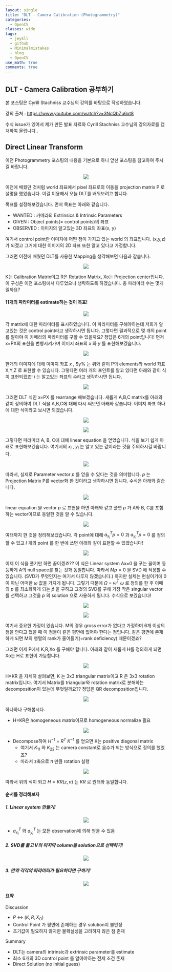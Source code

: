 ```yaml
---
layout: single
title: "DLT - Camera Calibration (Photogrammetry)"
categories:
  - OpenCV
classes: wide
tags:
  - jeykll
  - github
  - Minimalmistakes
  - blog
  - OpenCV
use_math: true
comments: true
---
```


## DLT - Camera Calibration 공부하기    

본 포스팅은 Cyrill Stachniss 교수님의 강의를 바탕으로 작성하였습니다.  

강의 출처 : <https://www.youtube.com/watch?v=3NcQbZu6xt8>  

수식 issue가 있어서 제가 만든 발표 자료와 Cyrill Stachniss 교수님의 강의자료를 캡처하여 올립니다..  

## Direct Linear Transform  

이전 Photogrammetry 포스팅의 내용을 기본으로 하니 앞선 포스팅을 참고하여 주시길 바랍니다.  

<p align="center"><img src="/img/DLT-1.JPG"></p>  

이전에 배웠던 것처럼 world 좌표에서 pixel 좌표로의 이동을 projection matrix P 로 설명을 했었습니다. 이걸 이용해서 오늘 DLT를 배워보려고 합니다.  

목표를 설정해보겠습니다. 먼저 목표는 아래와 같습니다.  

+ WANTED : 카메라의 Extrinsics & Intrinsic Parameters  
+ GIVEN : Object points(= control points)의 좌표  
+ OBSERVED : 이미지의 알고있는 3D 좌표의 좌표(x, y)  

여기서 control point란 이미지에 어떤 점이 가지고 있는 world 의 좌표입니다. (x,y,z)가 되겠고 그거에 대한 이미지의 2D 좌표 또한 알고 있다고 가정합니다.  

그러면 이전에 배웠던 DLT를 사용한 Mapping을 생각해보면 다음과 같습니다.  

<p align="center"><img src="/img/DLT-2.JPG"></p>  

K는 Calibration Matrix이고 R은 Rotation Matrix, Xo는 Projection center입니다. 이 구성은 이전 포스팅에서 다루었으니 생략하도록 하겠습니다. 총 파라미터 수는 몇개일까요?

#### 11개의 파라미터를 estimate하는 것이 목표!  

<p align="center"><img src="/img/DLT-3.JPG"></p>  

각 matrix에 대한 파라미터를 표시하였습니다. 이 파라미터를 구해야하는데 저희가 알고있는 것은 control point라고 생각하시면 됩니다. 그렇다면 결과적으로 몇 개의 point를 알아야 이 카메라의 파라미터를 구할 수 있을까요? 정답은 6개의 point입니다! 먼저 x=PX의 표현을 변형시켜가며 이미지 좌표의 $x$ 와 $y$ 를 표현해보겠습니다.  

<p align="center"><img src="/img/DLT-4.jpg"></p>  

한개의 이미지에 대해 이미지 좌표 $x$ , $y% 는 위와 같이 P의 elements와 world 좌표 X,Y,Z 로 표현할 수 있습니다. 그렇다면 여러 개의 포인트를 알고 있다면 아래와 같이 식이 표현되겠죠! $i$ 는 알고있는 좌표의 수라고 생각하시면 됩니다.  

<p align="center"><img src="/img/DLT-5.JPG"></p>  

그러면 DLT 식인 x=PX 를 rearrange 해보겠습니다. 새롭게 A,B,C matrix를 아래와 같이 정의하여 DLT 식을 A,B,C에 대해 다시 써보면 아래와 같습니다. 이미지 좌표 하나에 대한 식이라고 보시면 되겠습니다.  

<p align="center"><img src="/img/DLT-6.png"></p>  
<p align="center"><img src="/img/DLT-7.png"></p>  

그렇다면 파라미터 A, B, C에 대해 linear equation 을 얻었습니다. 식을 보기 쉽게 아래로 표현해보겠습니다. 여기서의 $x_{i}$ , $y_{i}$ 는 알고 있는 값이라는 것을 주의하시길 바랍니다.  

<p align="center"><img src="/img/DLT-8.png"></p>  

따라서, 실제로 Parameter vector $p$ 를  얻을 수 있다는 것을 의미합니다. $p$ 는 Projection Matrix P를 vector화 한 것이라고 생각하시면 됩니다. 수식은 아래와 같습니다.  

<p align="center"><img src="/img/DLT-9.png"></p>  

linear equation 을 vector $p$ 로 표현을 하면 아래와 같고 풀면 $p$ 가 A와 B, C를 포함하는 vector이므로 동일한 것을 알 수 있습니다.  

<p align="center"><img src="/img/DLT-10.JPG"></p>  

여태까지 한 것을 정리해보겠습니다. 각 point에 대해 $a_{x_{i}}^{T}p = 0$ 과 $a_{y_{i}}^{T}p = 0$ 를 정의할 수 있고 $I$ 개의 point 를 한 번에 쓰면 아래와 같이 표현할 수 있겠습니다!  

<p align="center"><img src="/img/DLT-11.png"></p>  

이제 이 식을 풀기만 하면 끝이겠죠?? 이 식은 Linear system Ax=0 을 푸는 꼴이며 동등하게 A의 null space를 찾는 것과 동일합니다. 따라서 $Mp = 0$ 을 SVD 에 적용할 수 있습니다. (SVD가 무엇인지는 여기서 다루지 않겠습니다.) 하지만 실제는 현실이기에 0이 아닌 어떠한 $\omega$ 값을 가지게 됩니다. 그렇기 때문에 $\Omega$ = $\omega^{T}$ $\omega$ 로 정의를 한 후 이때의 $p$ 를 최소화하게 되는 $\hat{p}$ 을 구하고 그것의 SVD를 구해 가장 작은 singular vector를 선택하고 그것을 $p$ 의 solution 으로 사용하게 됩니다. 수식으로 보겠습니다!  

<p align="center"><img src="/img/DLT-12.png"></p>  

<p align="center"><img src="/img/DLT-13.png"></p>  

여기서 중요한 가정이 있습니다. M의 경우 gross error가 없다고 가정하며 6개 이상의 점을 안다고 했을 때 이 점들이 같은 평면에 없어야 한다는 점입니다. 같은 평면에 존재하게 되면 M의 행렬의 rank가 줄어들기(=rank deficiency) 때문이겠죠?  

그러면 이제 P에서 K,R,Xo 를 구해야 합니다. 아래와 같이 새롭게 H를 정의하게 되면 Xo는 H로 표현이 가능합니다.  

<p align="center"><img src="/img/DLT-14.jpg"></p>  

H=KR 을 자세히 살펴보면, K 는 3x3 triangular matrix이고 R 은 3x3 rotation matrix입니다. 여기서 Matrix를 triangular와 rotation matrix로 분해하는 decomposition이 있는데 무엇일까요?? 정답은 QR decomposition입니다.  

<p align="center"><img src="/img/DLT-15.png"></p>  

하나하나 구해봅시다.  
+ H=KR은 homogeneous matrix이므로 homogeneous normalize 필요  
<p align="center"><img src="/img/DLT-16.png"></p>  

+ Decompose하여 $H^{-1}$ = $R^{T}$ $K^{-1}$ 를 얻으면 K는 positive diagonal matrix  
  - 여기서 $K_{11}$ 와 $K_{22}$ 는 camera constant로 음수가 되는 방식으로 정의를 했었죠?  
  - 따라서 z축으로 $\pi$ 만큼 rotation 실행  

<p align="center"><img src="/img/DLT-17.JPG"></p>  

따라서 위의 식이 되고 $H=KR(z,\pi)$ 는 $KR$ 로 원래와 동일합니다.  


#### 순서를 정리해보자  

##### 1. Linear system 만들기!  

<p align="center"><img src="/img/DLT-18.jpg"></p>  

+ $a_{x_{i}}^{T}$ 와 $a_{y_{i}}^{T}$ 는 모든 observation에 의해 얻을 수 있음  

##### 2. SVD를 풀고 V의 마지막 column을 solution으로 선택하기!  

<p align="center"><img src="/img/DLT-19.jpg"></p>  

##### 3. 만약 각각의 파라미터가 필요하다면 구하기!  

<p align="center"><img src="/img/DLT-20.jpg"></p>  

#### 요약  

Discussion  

+ $P$ $\leftrightarrow$ $(K, R, X_{O})$  
+ Control Point 가 평면에 존재하는 경우 solution이 불안정  
+ 초기값이 필요하지 않지만 불확실성을 고려하지 않은 점 존재  

Summary  

+ DLT는 camera의 intrinsic과 extrinsic parameter를 estimate  
+ 최소 6개의 3D control point 를 알아야하는 전제 조건 존재  
+ Direct Solution (no initial guess)
